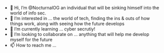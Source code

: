 - 👋 Hi, I’m @NocturnalOG an individual that will be sinking himself into the world of info sec.
- 👀 I’m interested in ... the world of tech, finding the ins & outs of how things work, along with seeing how the future develops
- 🌱 I’m currently learning ... cyber secrutiy!
- 💞️ I’m looking to collaborate on ... anything that will help me develop myself for the future
- 📫 How to reach me ...

<!---
NocturnalOG/NocturnalOG is a ✨ special ✨ repository because its `README.md` (this file) appears on your GitHub profile.
You can click the Preview link to take a look at your changes.
--->
